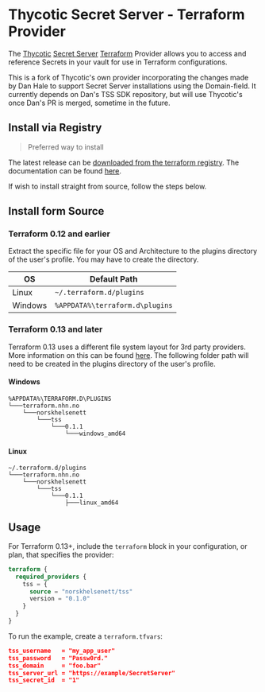 # Thycotic Secret Server - Terraform Provider

The [Thycotic](https://thycotic.com/) [Secret Server](https://thycotic.com/products/secret-server/) [Terraform](https://www.terraform.io/) Provider allows you to access and reference Secrets in your vault for use in Terraform configurations.

This is a fork of Thycotic's own provider incorporating the changes made by Dan Hale to support Secret Server installations using the Domain-field.
It currently depends on Dan's TSS SDK repository, but will use Thycotic's once Dan's PR is merged, sometime in the future.

## Install via Registry

> Preferred way to install

The latest release can be [downloaded from the terraform registry](https://registry.terraform.io/providers/norskhelsenett/tss/latest). The documentation can be found [here](https://registry.terraform.io/providers/norskhelsenett/tss/latest/docs).

If wish to install straight from source, follow the steps below.

## Install form Source

### Terraform 0.12 and earlier

Extract the specific file for your OS and Architecture to the plugins directory
of the user's profile. You may have to create the directory.

| OS      | Default Path                    |
| ------- | ------------------------------- |
| Linux   | `~/.terraform.d/plugins`        |
| Windows | `%APPDATA%\terraform.d\plugins` |

### Terraform 0.13 and later

Terraform 0.13 uses a different file system layout for 3rd party providers. More information on this can be found [here](https://www.terraform.io/upgrade-guides/0-13.html#new-filesystem-layout-for-local-copies-of-providers). The following folder path will need to be created in the plugins directory of the user's profile.

#### Windows

```text
%APPDATA%\TERRAFORM.D\PLUGINS
└───terraform.nhn.no
    └───norskhelsenett
        └───tss
            └───0.1.1
                └───windows_amd64
```

#### Linux

```text
~/.terraform.d/plugins
└───terraform.nhn.no
    └───norskhelsenett
        └───tss
            └───0.1.1
                ├───linux_amd64
```

## Usage

For Terraform 0.13+, include the `terraform` block in your configuration, or plan, that specifies the provider:

```terraform
terraform {
  required_providers {
    tss = {
      source = "norskhelsenett/tss"
      version = "0.1.0"
    }
  }
}
```

To run the example, create a `terraform.tfvars`:

```json
tss_username   = "my_app_user"
tss_password   = "Passw0rd."
tss_domain     = "foo.bar"
tss_server_url = "https://example/SecretServer"
tss_secret_id  = "1"
```
